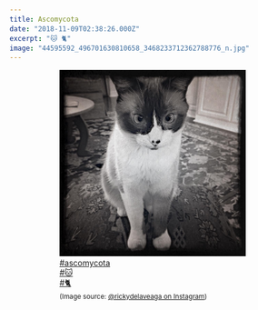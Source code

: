 ```yaml
---
title: Ascomycota
date: "2018-11-09T02:38:26.000Z"
excerpt: "🐱 🐈"
image: "44595592_496701630810658_3468233712362788776_n.jpg"
---
```


<div style="max-width: 408px; margin: 0 auto"><figure>
<img src="44595592_496701630810658_3468233712362788776_n.jpg"
     alt="ascomycota" /><br />
<figcaption style="font-style: normal">
<a href="https://www.instagram.com/explore/tags/ascomycota/">#ascomycota</a><br />
<a href="https://www.instagram.com/explore/tags/%F0%9F%90%B1/">#🐱</a><br />
<a href="https://www.instagram.com/explore/tags/%F0%9F%90%88/">#🐈</a><br />
<small>(Image source: <a href="https://www.instagram.com/p/Bp8W9RdlZFv/">@rickydelaveaga on Instagram</a>)</small>
</figcaption>
</figure></div>